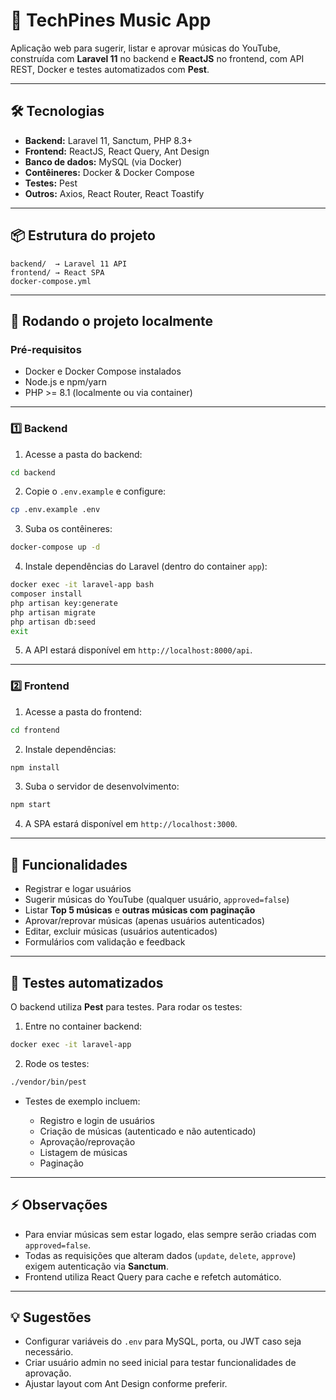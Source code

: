 # 🎵 TechPines Music App

Aplicação web para sugerir, listar e aprovar músicas do YouTube, construída com **Laravel 11** no backend e **ReactJS** no frontend, com API REST, Docker e testes automatizados com **Pest**.

---

## 🛠️ Tecnologias

* **Backend:** Laravel 11, Sanctum, PHP 8.3+
* **Frontend:** ReactJS, React Query, Ant Design
* **Banco de dados:** MySQL (via Docker)
* **Contêineres:** Docker & Docker Compose
* **Testes:** Pest
* **Outros:** Axios, React Router, React Toastify

---

## 📦 Estrutura do projeto

```
backend/  → Laravel 11 API
frontend/ → React SPA
docker-compose.yml
```

---

## 🚀 Rodando o projeto localmente

### Pré-requisitos

* Docker e Docker Compose instalados
* Node.js e npm/yarn
* PHP >= 8.1 (localmente ou via container)

---

### 1️⃣ Backend

1. Acesse a pasta do backend:

```bash
cd backend
```

2. Copie o `.env.example` e configure:

```bash
cp .env.example .env
```

3. Suba os contêineres:

```bash
docker-compose up -d
```

4. Instale dependências do Laravel (dentro do container `app`):

```bash
docker exec -it laravel-app bash
composer install
php artisan key:generate
php artisan migrate
php artisan db:seed
exit
```

5. A API estará disponível em `http://localhost:8000/api`.

---

### 2️⃣ Frontend

1. Acesse a pasta do frontend:

```bash
cd frontend
```

2. Instale dependências:

```bash
npm install
```

3. Suba o servidor de desenvolvimento:

```bash
npm start
```

4. A SPA estará disponível em `http://localhost:3000`.

---

## 🔑 Funcionalidades

* Registrar e logar usuários
* Sugerir músicas do YouTube (qualquer usuário, `approved=false`)
* Listar **Top 5 músicas** e **outras músicas com paginação**
* Aprovar/reprovar músicas (apenas usuários autenticados)
* Editar, excluir músicas (usuários autenticados)
* Formulários com validação e feedback

---

## 🧪 Testes automatizados

O backend utiliza **Pest** para testes. Para rodar os testes:

1. Entre no container backend:

```bash
docker exec -it laravel-app
```

2. Rode os testes:

```bash
./vendor/bin/pest
```

* Testes de exemplo incluem:

  * Registro e login de usuários
  * Criação de músicas (autenticado e não autenticado)
  * Aprovação/reprovação
  * Listagem de músicas
  * Paginação

---

## ⚡ Observações

* Para enviar músicas sem estar logado, elas sempre serão criadas com `approved=false`.
* Todas as requisições que alteram dados (`update`, `delete`, `approve`) exigem autenticação via **Sanctum**.
* Frontend utiliza React Query para cache e refetch automático.

---

## 💡 Sugestões

* Configurar variáveis do `.env` para MySQL, porta, ou JWT caso seja necessário.
* Criar usuário admin no seed inicial para testar funcionalidades de aprovação.
* Ajustar layout com Ant Design conforme preferir.
